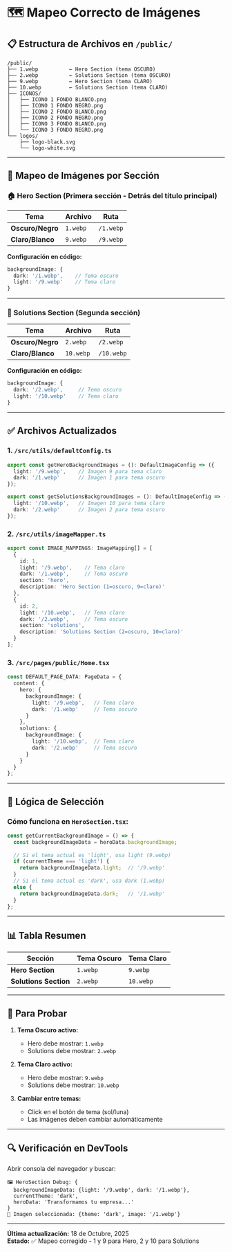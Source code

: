 # 🗺️ Mapeo Correcto de Imágenes

## 📋 Estructura de Archivos en `/public/`

```
/public/
├── 1.webp          ← Hero Section (tema OSCURO)
├── 2.webp          ← Solutions Section (tema OSCURO)
├── 9.webp          ← Hero Section (tema CLARO)
├── 10.webp         ← Solutions Section (tema CLARO)
├── ICONOS/
│   ├── ICONO 1 FONDO BLANCO.png
│   ├── ICONO 1 FONDO NEGRO.png
│   ├── ICONO 2 FONDO BLANCO.png
│   ├── ICONO 2 FONDO NEGRO.png
│   ├── ICONO 3 FONDO BLANCO.png
│   └── ICONO 3 FONDO NEGRO.png
└── logos/
    ├── logo-black.svg
    └── logo-white.svg
```

---

## 🎨 Mapeo de Imágenes por Sección

### 🏠 Hero Section (Primera sección - Detrás del título principal)

| Tema | Archivo | Ruta |
|------|---------|------|
| **Oscuro/Negro** | `1.webp` | `/1.webp` |
| **Claro/Blanco** | `9.webp` | `/9.webp` |

**Configuración en código:**
```typescript
backgroundImage: {
  dark: '/1.webp',    // Tema oscuro
  light: '/9.webp'    // Tema claro
}
```

---

### 🔧 Solutions Section (Segunda sección)

| Tema | Archivo | Ruta |
|------|---------|------|
| **Oscuro/Negro** | `2.webp` | `/2.webp` |
| **Claro/Blanco** | `10.webp` | `/10.webp` |

**Configuración en código:**
```typescript
backgroundImage: {
  dark: '/2.webp',     // Tema oscuro
  light: '/10.webp'    // Tema claro
}
```

---

## ✅ Archivos Actualizados

### 1. `/src/utils/defaultConfig.ts`
```typescript
export const getHeroBackgroundImages = (): DefaultImageConfig => ({
  light: '/9.webp',    // Imagen 9 para tema claro
  dark: '/1.webp'      // Imagen 1 para tema oscuro
});

export const getSolutionsBackgroundImages = (): DefaultImageConfig => ({
  light: '/10.webp',   // Imagen 10 para tema claro
  dark: '/2.webp'      // Imagen 2 para tema oscuro
});
```

### 2. `/src/utils/imageMapper.ts`
```typescript
export const IMAGE_MAPPINGS: ImageMapping[] = [
  {
    id: 1,
    light: '/9.webp',    // Tema claro
    dark: '/1.webp',     // Tema oscuro
    section: 'hero',
    description: 'Hero Section (1=oscuro, 9=claro)'
  },
  {
    id: 2,
    light: '/10.webp',   // Tema claro
    dark: '/2.webp',     // Tema oscuro
    section: 'solutions',
    description: 'Solutions Section (2=oscuro, 10=claro)'
  }
];
```

### 3. `/src/pages/public/Home.tsx`
```typescript
const DEFAULT_PAGE_DATA: PageData = {
  content: {
    hero: {
      backgroundImage: {
        light: '/9.webp',   // Tema claro
        dark: '/1.webp'     // Tema oscuro
      }
    },
    solutions: {
      backgroundImage: {
        light: '/10.webp',  // Tema claro
        dark: '/2.webp'     // Tema oscuro
      }
    }
  }
};
```

---

## 🎯 Lógica de Selección

### Cómo funciona en `HeroSection.tsx`:

```typescript
const getCurrentBackgroundImage = () => {
  const backgroundImageData = heroData.backgroundImage;
  
  // Si el tema actual es 'light', usa light (9.webp)
  if (currentTheme === 'light') {
    return backgroundImageData.light;  // '/9.webp'
  } 
  // Si el tema actual es 'dark', usa dark (1.webp)
  else {
    return backgroundImageData.dark;   // '/1.webp'
  }
};
```

---

## 📊 Tabla Resumen

| Sección | Tema Oscuro | Tema Claro |
|---------|-------------|------------|
| **Hero Section** | `1.webp` | `9.webp` |
| **Solutions Section** | `2.webp` | `10.webp` |

---

## 🚀 Para Probar

1. **Tema Oscuro activo:**
   - Hero debe mostrar: `1.webp`
   - Solutions debe mostrar: `2.webp`

2. **Tema Claro activo:**
   - Hero debe mostrar: `9.webp`
   - Solutions debe mostrar: `10.webp`

3. **Cambiar entre temas:**
   - Click en el botón de tema (sol/luna)
   - Las imágenes deben cambiar automáticamente

---

## 🔍 Verificación en DevTools

Abrir consola del navegador y buscar:
```
🖼️ HeroSection Debug: {
  backgroundImageData: {light: '/9.webp', dark: '/1.webp'},
  currentTheme: 'dark',
  heroData: 'Transformamos tu empresa...'
}
🎨 Imagen seleccionada: {theme: 'dark', image: '/1.webp'}
```

---

**Última actualización:** 18 de Octubre, 2025  
**Estado:** ✅ Mapeo corregido - 1 y 9 para Hero, 2 y 10 para Solutions